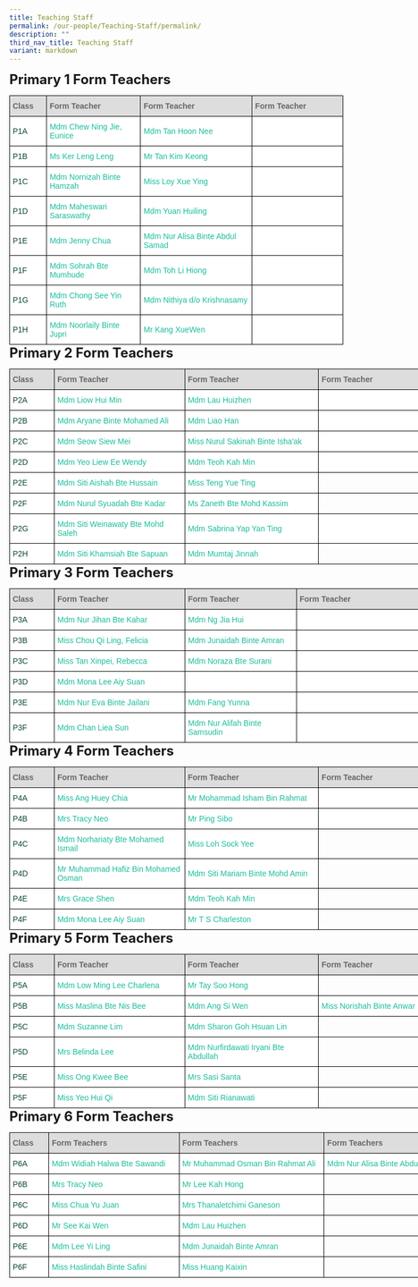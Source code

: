 ```yaml
---
title: Teaching Staff
permalink: /our-people/Teaching-Staff/permalink/
description: ""
third_nav_title: Teaching Staff
variant: markdown
---
```

<style type="text/css">
.tg  {border-collapse:collapse;border-spacing:0;margin:0px auto;}
.tg td{border-color:black;border-style:solid;border-width:1px;font-family:Arial, sans-serif;font-size:14px;
  overflow:hidden;padding:10px 5px;word-break:normal;}
.tg th{border-color:black;border-style:solid;border-width:1px;font-family:Arial, sans-serif;font-size:14px;
  font-weight:normal;overflow:hidden;padding:10px 5px;word-break:normal;}
.tg .tg-yhj3{background-color:#FFF;color:#0C463A;text-align:left;vertical-align:middle}
.tg .tg-feqv{background-color:#DDD;color:#666;font-weight:bold;text-align:left;vertical-align:middle}
.tg .tg-o5fr{background-color:#FFF;color:#FD6500;text-align:left;vertical-align:middle}
</style>
<span style="font-size:24px"><b>Primary 1 Form Teachers</b></span><br>

<table align="left" class="tg" style="undefined; table-layout: fixed; width: 598px">
<colgroup>
<col style="width: 80px">
<col style="width: 234px">
<col style="width: 284px">
	<col style="width: 240px">
</colgroup>
<tbody>
 <tr>
		<td class="tg-feqv"><span style="color:#666;background-color:#DDD"><b>Class</b></span></td>
		<td class="tg-feqv"><span style="color:#666;background-color:#DDD"><b>Form Teacher</b></span></td>
		<td class="tg-feqv"><span style="color:#666;background-color:#DDD"><b>Form Teacher</b></span></td>
	<td class="tg-feqv"><span style="color:#666;background-color:#DDD"><b>Form Teacher</b></span></td>
  </tr>

<!-- Primary 1 Form Teachers --> 
<tr>
    <td class="tg-yhj3">P1A<br></td>
    <td class="tg-yhj3"><a href="mailto:chew_ning_jie_eunice@moe.edu.sg" style="text-decoration:none; color:#1ABC9C">Mdm Chew Ning Jie, Eunice</a><br></td>
<td class="tg-yhj3"><a href="mailto:tan_hoon_nee@moe.edu.sg" style="text-decoration:none; color:#1ABC9C">Mdm Tan Hoon Nee</a><br></td>
<td class="tg-yhj3"><br></td>
</tr>
<tr>
   <td class="tg-yhj3">P1B<br></td>
   <td class="tg-yhj3"><a href="mailto:ker_leng_leng@moe.edu.sg" style="text-decoration:none; color:#1ABC9C">Ms Ker Leng Leng</a><br></td>
		<td class="tg-yhj3"><a href="mailto:tan_kim_keong@moe.edu.sg" style="text-decoration:none; color:#1ABC9C">Mr Tan Kim Keong</a><br></td>
	<td class="tg-yhj3"><a style="text-decoration:none; color:#1ABC9C"></a><br></td>
</tr>
<tr>
  <td class="tg-yhj3">P1C<br></td>
  <td class="tg-yhj3"><a href="mailto:nornizah_hamzah@moe.edu.sg" style="text-decoration:none;color:#1ABC9C">Mdm Nornizah Binte Hamzah</a><br></td>
<td class="tg-yhj3"><a href="mailto:loy_xue_ying@moe.edu.sg" style="text-decoration:none;color:#1ABC9C">Miss Loy Xue Ying</a><br></td>
<td class="tg-yhj3"><a style="text-decoration:none; color:#1ABC9C"></a><br></td>
</tr>
<tr>
  <td class="tg-yhj3">P1D<br></td>
  <td class="tg-yhj3"><a href="mailto:maheswari_saraswathy@moe.edu.sg" style="text-decoration:none;color:#1ABC9C">Mdm Maheswari Saraswathy</a><br></td>
 <td class="tg-yhj3"><a href="mailto:yuan_huiling@moe.edu.sg" style="text-decoration:none;color:#1ABC9C">Mdm Yuan Huiling</a><br></td>
<td class="tg-yhj3"><a style="text-decoration:none; color:#1ABC9C"></a><br></td>
</tr>
<tr>
  <td class="tg-yhj3">P1E<br></td>
  <td class="tg-yhj3"><a href="mailto:chua_baofeng_jenny@moe.edu.sg" style="text-decoration:none;color:#1ABC9C">Mdm Jenny Chua</a><br></td>
	<td class="tg-yhj3"><a href="mailto:nur_alisa_abdul_samad@moe.edu.sg" style="text-decoration:none;color:#1ABC9C">Mdm Nur Alisa Binte Abdul Samad</a><br></td>
<td class="tg-yhj3"><a style="text-decoration:none; color:#1ABC9C"></a><br></td>
</tr>
<tr>
  <td class="tg-yhj3">P1F<br></td>
  <td class="tg-yhj3"><a href="mailto:sohrah_mumhude@moe.edu.sg" style="text-decoration:none;color:#1ABC9C">Mdm Sohrah Bte Mumhude</a><br></td>
<td class="tg-yhj3"><a href="mailto:toh_li_hiong@moe.edu.sg" style="text-decoration:none;color:#1ABC9C">Mdm Toh Li Hiong</a><br></td>
	<td class="tg-yhj3"></td>
</tr>
<tr>
<td class="tg-yhj3">P1G<br></td>
<td class="tg-yhj3"><a href="mailto:chong_see_yin@moe.edu.sg" style="text-decoration:none;color:#1ABC9C">Mdm Chong See Yin Ruth</a><br></td>
<td class="tg-yhj3"><a href="mailto:nithiya_krishnasamy@moe.edu.sg" style="text-decoration:none;color:#1ABC9C">Mdm Nithiya d/o Krishnasamy</a><br></td>
<td class="tg-yhj3"><a style="text-decoration:none; color:#1ABC9C"></a><br></td>
</tr>
	
<tr>
<td class="tg-yhj3">P1H<br></td>
<td class="tg-yhj3"><a href="mailto:noorlaily_jupri@moe.edu.sg" style="text-decoration:none;color:#1ABC9C">Mdm Noorlaily Binte Jupri</a><br></td>
<td class="tg-yhj3"><a href="mailto:kang_xue_wen@moe.edu.sg" style="text-decoration:none;color:#1ABC9C">Mr Kang XueWen</a><br></td>
<td class="tg-yhj3"><a style="text-decoration:none; color:#1ABC9C"></a><br></td>
</tr>
</tbody>
</table>

<span style="font-size:24px"><b>Primary 2 Form Teachers</b></span><br>

<table align="left" class="tg" style="undefined;table-layout: fixed; width: 834px">

<colgroup>
<col style="width: 80px">
<col style="width: 234px">
<col style="width: 240px">
<col style="width: 280px">
</colgroup>

<tbody>
<tr>
	<td class="tg-feqv"><span style="color:#666;background-color:#DDD"><b>Class</b></span></td>
	<td class="tg-feqv"><span style="color:#666;background-color:#DDD"><b>Form Teacher</b></span></td>
	<td class="tg-feqv"><span style="color:#666;background-color:#DDD"><b>Form Teacher</b></span></td>
	<td class="tg-feqv"><span style="color:#666;background-color:#DDD"><b>Form Teacher</b></span></td>
 </tr>
  
<!-- Primary 2 Form Teachers -->	
<tr>
 <td class="tg-yhj3">P2A<br></td>
 <td class="tg-yhj3"><a href="mailto:liow_hui_min@moe.edu.sg" style="text-decoration:none;color:#1ABC9C">Mdm Liow Hui Min</a><br></td>
<td class="tg-yhj3"><a href="mailto:lau_huizhen@moe.edu.sg" style="text-decoration:none;color:#1ABC9C">Mdm Lau Huizhen</a><br></td>
<td class="tg-yhj3"></td>
</tr>
<tr>
<td class="tg-yhj3">P2B<br></td>
<td class="tg-yhj3"><a href="mailto:aryane_mohamed_ali@moe.edu.sg" style="text-decoration:none;color:#1ABC9C">Mdm Aryane Binte Mohamed Ali</a><br></td>
<td class="tg-yhj3"><a href="mailto:liao_han@moe.edu.sg" style="text-decoration:none;color:#1ABC9C">Mdm Liao Han</a><br></td>
<td class="tg-yhj3"></td>
</tr>
<tr>
<td class="tg-yhj3">P2C<br></td>
<td class="tg-yhj3"><a href="mailto:seow_siew_mei@moe.edu.sg" style="text-decoration:none;color:#1ABC9C">Mdm Seow Siew Mei</a><br></td>
<td class="tg-yhj3"><a href="mailto:nurul_sakinah_ishaak@moe.edu.sg" style="text-decoration:none;color:#1ABC9C">Miss Nurul Sakinah Binte Isha'ak</a><br></td>
<td class="tg-yhj3"></td>
</tr>
<tr>
<td class="tg-yhj3">P2D<br></td>
<td class="tg-yhj3"><a href="mailto:yeo_liew_ee_wendy@moe.edu.sg" style="text-decoration:none;color:#1ABC9C">Mdm Yeo Liew Ee Wendy</a><br></td>
<td class="tg-yhj3"><a href="mailto:teoh_kah_min@moe.edu.sg" style="text-decoration:none;color:#1ABC9C">Mdm Teoh Kah Min</a><br></td>
<td class="tg-yhj3"></td>
</tr>
<tr>
<td class="tg-yhj3">P2E<br></td>
<td class="tg-yhj3"><a href="mailto:siti_aishah_hussain@moe.edu.sg" style="text-decoration:none;color:#1ABC9C">Mdm Siti Aishah Bte Hussain</a><br></td>
<td class="tg-yhj3"><a href="mailto:teng_yue_ting@moe.edu.sg" style="text-decoration:none;color:#1ABC9C">Miss Teng Yue Ting</a><br></td>
<td><br></td>
</tr>
<tr>
<td class="tg-yhj3">P2F<br></td>
<td class="tg-yhj3"><a href="mailto:nurul_syuadah_kadar@moe.edu.sg" style="text-decoration:none;color:#1ABC9C">Mdm Nurul Syuadah Bte Kadar</a><br></td>
<td class="tg-yhj3"><a href="mailto:zaneth_mohd_kassim@moe.edu.sg" style="text-decoration:none;color:#1ABC9C">Ms Zaneth Bte Mohd Kassim</a><br></td>
<td><br></td>
</tr>
<tr>
<td class="tg-yhj3">P2G<br></td>
 <td class="tg-yhj3"><a href="mailto:siti_weinawaty_mohd_salleh@moe.edu.sg" style="text-decoration:none;color:#1ABC9C">Mdm Siti Weinawaty Bte Mohd Saleh</a><br></td>
<td class="tg-yhj3"><a href="mailto:yap_yan_ting_sabrina@moe.edu.sg" style="text-decoration:none;color:#1ABC9C">Mdm Sabrina Yap Yan Ting</a><br></td>
<td class="tg-yhj3"><br></td>
</tr>
<tr>
<td class="tg-yhj3">P2H<br></td>
<td class="tg-yhj3"><a href="mailto:siti_khamsiah_sapuan@moe.edu.sg" style="text-decoration:none;color:#1ABC9C">Mdm Siti Khamsiah Bte Sapuan</a><br></td>
<td class="tg-yhj3"><a href="mailto:mailto:mumtaj_jinnah@moe.edu.sg" style="text-decoration:none;color:#1ABC9C">Mdm Mumtaj Jinnah</a><br></td>
<td><br></td>
</tr>
</tbody>
</table>
			
<span style="font-size:24px"><b>Primary 3 Form Teachers</b></span><br>

<table align="left" class="tg" style="undefined; table-layout: fixed; width: 832px">

<colgroup>
<col style="width: 80px">
<col style="width: 234px">
<col style="width: 200px">
<col style="width: 234px">
</colgroup>
<tbody>
<tr>
	<td class="tg-feqv"><span style="color:#666;background-color:#DDD"><b>Class</b></span></td>
	<td class="tg-feqv"><span style="color:#666;background-color:#DDD"><b>Form Teacher</b></span></td>
	<td class="tg-feqv"><span style="color:#666;background-color:#DDD"><b>Form Teacher</b></span></td>
	<td class="tg-feqv"><span style="color:#666;background-color:#DDD"><b>Form Teacher</b></span></td>
</tr>

<!-- Primary 3 Form Teachers -->
<tr>
<td class="tg-yhj3">P3A<br></td>
<td class="tg-yhj3"><a href="mailto:nur_jihan_kahar@moe.edu.sg" style="text-decoration:none;color:#1ABC9C">Mdm Nur Jihan Bte Kahar</a><br></td>
<td class="tg-yhj3"><a href="mailto:ng_jia_hui@moe.edu.sg" style="text-decoration:none;color:#1ABC9C">Mdm Ng Jia Hui</a><br></td>
	<td class="tg-yhj3"></td>
</tr>
<tr>
<td class="tg-yhj3">P3B<br></td>
<td class="tg-yhj3"><a href="mailto:chou_qi_ling_felicia@moe.edu.sg" style="text-decoration:none;color:#1ABC9C">Miss Chou Qi Ling, Felicia</a><br></td>
<td class="tg-yhj3"><a href="mailto:junaidah_aan@moe.edu.sg" style="text-decoration:none;color:#1ABC9C">Mdm Junaidah Binte Amran</a><br></td>
	<td class="tg-yhj3"><br></td>
</tr>
<tr>
<td class="tg-yhj3">P3C<br></td>
 <td class="tg-yhj3"><a href="mailto:heng_chwee_hong@moe.edu.sg" style="text-decoration:none;color:#1ABC9C">Miss Tan Xinpei, Rebecca</a><br></td>
<td class="tg-yhj3"><a href="mailto:noraza_surani@moe.edu.sg" style="text-decoration:none;color:#1ABC9C">Mdm Noraza Bte Surani</a><br></td>
	<td class="tg-yhj3"><br></td>
</tr>
<tr>
<td class="tg-yhj3">P3D<br></td>
<td class="tg-yhj3"><a href="mailto:lee_aiy_suan_mona@moe.edu.sg" style="text-decoration:none;color:#1ABC9C">Mdm Mona Lee Aiy Suan</a><br></td>
<td class="tg-yhj3"></td>
<td class="tg-yhj3"><br></td>
</tr>
<tr>
<td class="tg-yhj3">P3E<br></td>
<td class="tg-yhj3"><a href="mailto:nur_eva_jailani@moe.edu.sg" style="text-decoration:none;color:#1ABC9C">Mdm Nur Eva Binte Jailani</a></td>
<td class="tg-yhj3"><a href="mailto:fang_yunna@moe.edu.sg" style="text-decoration:none;color:#1ABC9C">Mdm Fang Yunna</a><br></td>
<td class="tg-yhj3"><br></td>
</tr>
<tr>
<td class="tg-yhj3">P3F<br></td>
<td class="tg-yhj3"><a href="mailto:chan_liea_sun@moe.edu.sg" style="text-decoration:none;color:#1ABC9C">Mdm Chan Liea Sun</a><br></td>
<td class="tg-yhj3"><a href="mailto:nur_alifah_samsudin@moe.edu.sg" style="text-decoration:none;color:#1ABC9C">Mdm Nur Alifah Binte Samsudin</a><br></td>
	<td class="tg-yhj3"><br></td>
</tr>
</tbody>
</table>

<span style="font-size:24px"><b>Primary 4 Form Teachers</b></span><br>

<table align="left" class="tg" style="undefined;table-layout: fixed; width: 794px">
<colgroup>
<col style="width: 80px">
<col style="width: 234px">
<col style="width: 240px">
<col style="width: 240px">
</colgroup>
<tbody>
<tr>
	<td class="tg-feqv"><span style="color:#666;background-color:#DDD"><b>Class</b></span></td>
	<td class="tg-feqv"><span style="color:#666;background-color:#DDD"><b>Form Teacher</b></span></td>
	<td class="tg-feqv"><span style="color:#666;background-color:#DDD"><b>Form Teacher</b></span></td>
	<td class="tg-feqv"><span style="color:#666;background-color:#DDD"><b>Form Teacher</b></span></td>
 </tr>
  
<!-- Primary 4 Form Teachers -->
<tr>
<td class="tg-yhj3">P4A<br></td>
<td class="tg-yhj3"><a href="mailto:ang_huey_chia@moe.edu.sg" style="text-decoration:none;color:#1ABC9C">Miss Ang Huey Chia</a><br></td>
<td class="tg-yhj3"><a href="mailto:mohammad_isham_rahmat@moe.edu.sg" style="text-decoration:none;color:#1ABC9C">Mr Mohammad Isham Bin Rahmat</a><br></td>
<td class="tg-yhj3"></td>
</tr>
<tr>
<td class="tg-yhj3">P4B<br></td>
<td class="tg-yhj3"><a href="mailto:goh_seow_wen@moe.edu.sg" style="text-decoration:none;color:#1ABC9C">Mrs Tracy Neo</a><br></td>
<td class="tg-yhj3"><a href="mailto:ping_sibo@moe.edu.sg" style="text-decoration:none;color:#1ABC9C">Mr Ping Sibo</a><br></td>
<td class="tg-yhj3"></td>
</tr>
<tr>
<td class="tg-yhj3">P4C<br></td>
<td class="tg-yhj3"><a href="mailto:norhariaty_mohamed_ismail@moe.edu.sg" style="text-decoration:none;color:#1ABC9C">Mdm Norhariaty Bte Mohamed Ismail</a><br></td>
<td class="tg-yhj3"><a href="mailto:loh_sock_yee@moe.edu.sg" style="text-decoration:none;color:#1ABC9C">Miss Loh Sock Yee</a><br></td>
<td><br></td>
</tr>
<tr>
<td class="tg-yhj3">P4D<br></td>
<td class="tg-yhj3"><a href="mailto:muhammad_hafiz_mohamed_osm@moe.edu.sg" style="text-decoration:none;color:#1ABC9C">Mr Muhammad Hafiz Bin Mohamed Osman</a><br></td>
<td class="tg-yhj3"><a href="mailto:siti_mariam_mohd_amin@moe.edu.sg" style="text-decoration:none;color:#1ABC9C">Mdm Siti Mariam Binte Mohd Amin</a><br></td>
<td><br></td>
</tr>
<tr>
<td class="tg-yhj3">P4E<br></td>
<td class="tg-yhj3"><a href="mailto:teo_xue_hua_grace@moe.edu.sg" style="text-decoration:none;color:#1ABC9C">Mrs Grace Shen</a><br></td>
<td class="tg-yhj3"><a href="mailto:teoh_kah_min@moe.edu.sg" style="text-decoration:none;color:#1ABC9C">Mdm Teoh Kah Min</a><br></td>
<td><br></td>
</tr>
<tr>
<td class="tg-yhj3">P4F<br></td>
<td class="tg-yhj3"><a href="mailto:lee_aiy_suan_mona@moe.edu.sg" style="text-decoration:none;color:#1ABC9C">Mdm Mona Lee Aiy Suan</a><br></td>
<td class="tg-yhj3"><a href="mailto:ts_charleston@moe.edu.sg" style="text-decoration:none;color:#1ABC9C">Mr T S Charleston</a><br></td>
<td><br></td>
</tr>
</tbody>
</table>

<span style="font-size:24px"><b>Primary 5 Form Teachers</b></span><br>

<table align="left" class="tg" style="undefined;table-layout: fixed; width: 794px">
	
<colgroup>
<col style="width: 80px">
<col style="width: 234px">
<col style="width: 240px">
<col style="width: 240px">
</colgroup>
<tbody>
<tr>
	<td class="tg-feqv"><span style="color:#666;background-color:#DDD"><b>Class</b></span></td>
	<td class="tg-feqv"><span style="color:#666;background-color:#DDD"><b>Form Teacher</b></span></td>
	<td class="tg-feqv"><span style="color:#666;background-color:#DDD"><b>Form Teacher</b></span></td>
	<td class="tg-feqv"><span style="color:#666;background-color:#DDD"><b>Form Teacher</b></span></td>
</tr>

<!-- Primary 5 Form Teachers -->  
<tr>
    <td class="tg-yhj3">P5A<br></td>
    <td class="tg-yhj3"><a href="mailto:low_ming_lee_charlena@moe.edu.sg" style="text-decoration:none;color:#1ABC9C">Mdm Low Ming Lee Charlena</a><br></td>
<td class="tg-yhj3"><a href="mailto:tay_soo_hong@moe.edu.sg" style="text-decoration:none;color:#1ABC9C">Mr Tay Soo Hong</a><br></td>
<td><br></td>
</tr>
<tr>
<td class="tg-yhj3">P5B<br></td>
<td class="tg-yhj3"><a href="mailto:maslina_nis_bee@moe.edu.sg" style="text-decoration:none;color:#1ABC9C">Miss Maslina Bte Nis Bee</a><br></td>
<td class="tg-yhj3"><a href="mailto:ang_si_wen@moe.edu.sg" style="text-decoration:none;color:#1ABC9C">Mdm Ang Si Wen</a><br></td>
<td class="tg-yhj3"><a href="mailto:norishah_anwar@moe.edu.sg" style="text-decoration:none;color:#1ABC9C">Miss Norishah Binte Anwar</a><br></td>
</tr>
<tr>
<td class="tg-yhj3">P5C<br></td>
<td class="tg-yhj3"><a href="mailto:lim_suzanne@moe.edu.sg" style="text-decoration:none;color:#1ABC9C">Mdm Suzanne Lim</a><br></td>
<td class="tg-yhj3"><a href="mailto:sharon_goh_hsuan_lin@moe.edu.sg" style="text-decoration:none;color:#1ABC9C">Mdm Sharon Goh Hsuan Lin</a><br></td>
<td><br></td>
</tr>
<tr>
<td class="tg-yhj3">P5D<br></td>
 <td class="tg-yhj3"><a href="mailto:cheong_kah_wai@moe.edu.sg" style="text-decoration:none;color:#1ABC9C">Mrs Belinda Lee</a><br></td>
<td class="tg-yhj3"><a href="mailto:nurfirdawati_iryani_abdull@moe.edu.sg" style="text-decoration:none;color:#1ABC9C">Mdm Nurfirdawati Iryani Bte Abdullah</a><br></td>
<td><br></td>
</tr>
<tr>
 <td class="tg-yhj3">P5E<br></td>
 <td class="tg-yhj3"><a href="mailto:ong_kwee_bee@moe.edu.sg" style="text-decoration:none;color:#1ABC9C">Miss Ong Kwee Bee</a><br></td>
<td class="tg-yhj3"><a href="mailto:sasi_santa@moe.edu.sg" style="text-decoration:none;color:#1ABC9C">Mrs Sasi Santa</a><br></td>
<td><br></td>
</tr>
<tr>
<td class="tg-yhj3">P5F<br></td>
    <td class="tg-yhj3"><a href="mailto:yeo_hui_qi@moe.edu.sg" style="text-decoration:none;color:#1ABC9C">Miss Yeo Hui Qi</a><br></td>
<td class="tg-yhj3"><a href="mailto:siti_rianawati_shukor@moe.edu.sg" style="text-decoration:none;color:#1ABC9C">Mdm Siti Rianawati</a><br></td>
<td><br></td>
</tr>
</tbody>
</table>

<span style="font-size:24px"><b>Primary 6 Form Teachers</b></span><br>

<table align="left" class="tg" style="undefined;table-layout: fixed; width: 834px">
<colgroup>
<col style="width: 70px">
<col style="width: 234px">
<col style="width: 260px">
<col style="width: 270px">
</colgroup>
<tbody>
  <tr>
		<td class="tg-feqv"><span style="color:#666;background-color:#DDD"><b>Class</b></span></td>
		<td class="tg-feqv"><span style="color:#666;background-color:#DDD"><b>Form Teachers</b></span></td>
		<td class="tg-feqv"><span style="color:#666;background-color:#DDD"><b>Form Teachers</b></span></td>
		<td class="tg-feqv"><span style="color:#666;background-color:#DDD"><b>Form Teachers</b></span></td>
  </tr>

<!-- Primary 6 Form Teachers -->	
<tr>
 <td class="tg-yhj3">P6A<br></td>
 <td class="tg-yhj3"><a href="mailto:widiah_halwa_sawandi@moe.edu.sg" style="text-decoration:none;color:#1ABC9C">Mdm Widiah Halwa Bte Sawandi</a><br></td>
<td class="tg-yhj3"><a href="mailto:muhammad_osman_rahmat_ali@moe.edu.sg" style="text-decoration:none;color:#1ABC9C">Mr Muhammad Osman Bin Rahmat Ali</a><br></td>
<td class="tg-yhj3"><a href="mailto:nur_alisa_abdul_samad@moe.edu.sg" style="text-decoration:none;color:#1ABC9C">Mdm Nur Alisa Binte Abdul Samad</a><br></td>
  </tr>
	<tr>
    <td class="tg-yhj3">P6B<br></td>
    <td class="tg-yhj3"><a href="mailto:goh_seow_wen@moe.edu.sg" style="text-decoration:none;color:#1ABC9C">Mrs Tracy Neo</a><br></td>
<td class="tg-yhj3"><a href="mailto:lee_kah_hong@schools.gov.sg" style="text-decoration:none;color:#1ABC9C">Mr Lee Kah Hong</a><br></td>
<td><br></td>
</tr>
<tr>
<td class="tg-yhj3">P6C<br></td>
<td class="tg-yhj3"><a href="mailto:chua_yu_juan@moe.edu.sg" style="text-decoration:none;color:#1ABC9C">Miss Chua Yu Juan</a><br></td>
<td class="tg-yhj3"><a href="mailto:thanaletchimi_ganeson@moe.edu.sg" style="text-decoration:none;color:#1ABC9C">Mrs Thanaletchimi Ganeson</a><br></td>
<td><br></td>
</tr>
<tr>
<td class="tg-yhj3">P6D<br></td>
<td class="tg-yhj3"><a href="mailto:see_kai_wen@moe.edu.sg" style="text-decoration:none;color:#1ABC9C">Mr See Kai Wen</a><br></td>
<td class="tg-yhj3"><a href="mailto:lau_huizhen@moe.edu.sg" style="text-decoration:none;color:#1ABC9C">Mdm Lau Huizhen</a><br></td>
<td><br></td>
</tr>
<tr>
<td class="tg-yhj3">P6E<br></td>
<td class="tg-yhj3"><a href="mailto:lee_yi_ling@moe.edu.sg" style="text-decoration:none;color:#1ABC9C">Mdm Lee Yi Ling</a><br></td>
<td class="tg-yhj3"><a href="mailto:junaidah_aan@moe.edu.sg" style="text-decoration:none;color:#1ABC9C">Mdm Junaidah Binte Amran</a><br></td>
<td><br></td>
</tr>
<tr>
<td class="tg-yhj3">P6F<br></td>
<td class="tg-yhj3"><a href="mailto:haslindah_safini@moe.edu.sg" style="text-decoration:none;color:#1ABC9C">Miss Haslindah Binte Safini</a><br></td>
<td class="tg-yhj3"><a href="mailto:huang_kaixin@moe.edu.sg" style="text-decoration:none;color:#1ABC9C">Miss Huang Kaixin</a><br></td>
<td><br></td>
</tr>
</tbody>
</table>